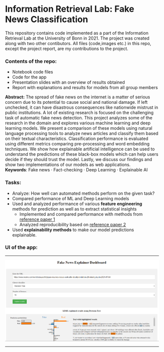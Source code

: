 # Information Retrieval Lab: Fake News Classification
This repository contains code implemented as a part of the Information Retrieval Lab at the University of Bonn in 2021. The project was created along with two other contibutors. All files (code,images etc.) in this repo, except the project report, are my contributions to the project.

### Contents of the repo:
<ul>
<li>Notebook code files</li>
<li>Code for the app</li>
<li>Presentation slides with an overview of results obtained</li> 
<li>Report with explanations and results for models from all group members</li> 
</ul>


**Abstract:** The spread of fake news on the internet is a matter of serious concern due to its potential to cause social and national damage. If left unchecked, it can have disastrous consequences like nationwide mistrust in public institutions. A lot of existing research is focused on the challenging task of automatic fake news detection. This project analyzes some of the research in the domain and explores various machine learning and deep learning models. We present a comparison of these models using natural language processing tools to analyze news articles and classify them based on their textual characteristics. Classification performance is evaluated using different metrics comparing pre-processing and word embedding techniques. We show how explainable artificial intelligence can be used to understand the predictions of
these black-box models which can help users decide if they should trust the model. Lastly, we discuss our findings and show two implementations of our models as web applications.  <br>
**Keywords**: Fake news · Fact-checking · Deep Learning · Explainable AI
<br>

### Tasks:
<ul>
<li>Analyze: How well can automated methods perform on the given task?</li>
<li>Compared performance of ML and Deep Learning models</li>
<li>Used and analyzed performance of various <b>feature engineering</b> methods for prediction as well as to extract statistical insights  <br> 
  <ul>
  <li> Implemented and compared performance with methods from <a href="https://arxiv.org/abs/1703.09398">reference paper 1</a>
  <li> Analyzed reproducibility based on <a href="https://link.springer.com/chapter/10.1007/978-3-030-72240-1_9">reference paper 2</a>
  </ul>
  </li>
<li>Used <b>explainability methods</b> to make our model predictions explainable.</li>
</ul>

### **UI of the app:**
***
![alt text](https://github.com/rohilrao/IR-NLP-Fake-News/blob/main/src/images/UI_Exp.PNG)
***

